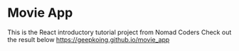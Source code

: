 # Movie App

This is the React introductory tutorial project from Nomad Coders
Check out the result below
https://geepkoing.github.io/movie_app
